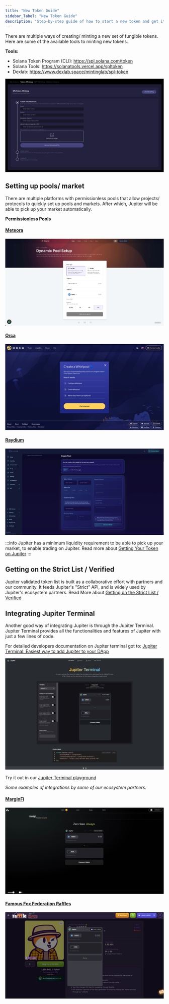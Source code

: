 ```yaml
---
title: "New Token Guide"
sidebar_label: "New Token Guide"
description: "Step-by-step guide of how to start a new token and get it on Jupiter"
---
```


<head>
    <title>How to Launch a Solana Token | Jupiter Station</title>
    <meta name="twitter:card" content="summary" />
</head>


There are multiple ways of creating/ minting a new set of fungible tokens.
Here are some of the available tools to minting new tokens.

**Tools:**

- Solana Token Program (CLI): https://spl.solana.com/token
- Solana Tools: https://solanatools.vercel.app/spltoken
- Dexlab: https://www.dexlab.space/mintinglab/spl-token


![Dexlab Token Mint](../img/dexlab-mint1.jpg)

<!-- ![Dexlab Token Mint 2](./img/dexlab-mint2.jpg) -->

## Setting up pools/ market

There are multiple platforms with permissionless pools that allow projects/ protocols to quickly set up pools and markets.
After which, Jupiter will be able to pick up your market automatically.

**Permissionless Pools**

#### [Meteora](https://app.meteora.ag/pools/create)

![Meteora](../img/meteora1.jpg)

#### [Orca](https://v1.orca.so/liquidity/create)

![Orca](../img/orca1.jpg)

#### [Raydium](https://raydium.io/clmm/create-pool/)

![Raydium](../img/raydium1.jpg)


:::info
Jupiter has a minimum liquidity requirement to be able to pick up your market, to enable trading on Jupiter.
Read more about [Getting Your Token on Jupiter](/docs/get-your-token-onto-jup)
:::

## Getting on the Strict List / Verified

Jupiter validated token list is built as a collaborative effort with partners and our community. It feeds Jupiter's "Strict" API, and is widely used by Jupiter's ecosystem partners. Read More about [Getting on the Strict List / Verified](/docs/get-your-token-onto-jup#getting-on-the-strict-list)

## Integrating Jupiter Terminal

Another good way of integrating Jupiter is through the Jupiter Terminal. Jupiter Terminal provides all the functionalities and features of Jupiter with just a few lines of code.

For detailed developers documentation on Jupiter terminal got to: [Jupiter Terminal: Easiest way to add Jupiter to your DApp](/docs/jupiter-terminal/jupiter-terminal)

![Terminal](../img/terminal1.jpg)

Try it out in our [Jupiter Terminal playground](https://terminal.jup.ag/)

<!-- (Jupiter Terminal Integration Guide run-through) -->

*Some examples of integrations by some of our ecosystem partners.*

#### [MarginFi](https://app.marginfi.com/swap)
![MarginFi](../img/marginfi.jpg)

#### [Famous Fox Federation Raffles](https://rafffle.famousfoxes.com/)
![Famous Fox Federation](../img/fff.jpg)


